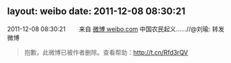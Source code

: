 layout: weibo
date: 2011-12-08 08:30:21
---
2011-12-08 08:30:21  &nbsp;&nbsp;&nbsp;&nbsp;&nbsp;&nbsp; 来自 <a href="http://weibo.com/" rel="nofollow">微博 weibo.com</a>
中国农民起义……//@刘瑜: 转发微博
>  抱歉，此微博已被作者删除。查看帮助：http://t.cn/Rfd3rQV
